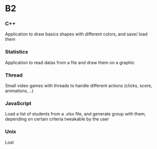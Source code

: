 # B2

### C++

Application to draw basics shapes with different colors, and save/ load them

### Statistics

Application to read datas from a file and draw them on a graphic

### Thread

Small video games with threads to handle different actions (clicks, score, animations, ..)

### JavaScript

Load a list of students from a .xlsx file, and generate group with them, depending on certain criteria tweakable by the user

### Unix

Lost
